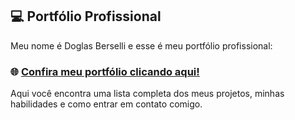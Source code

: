 ## 💻 Portfólio Profissional

Meu nome é Doglas Berselli e esse é meu portfólio profissional:

### 🌐 [Confira meu portfólio clicando aqui!](https://dogdberselli.github.io/portfolio)

Aqui você encontra uma lista completa dos meus projetos, minhas habilidades e como entrar em contato comigo.



